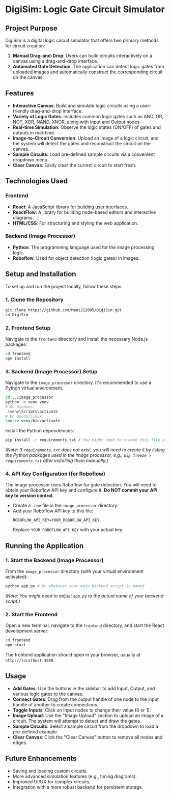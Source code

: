 # DigiSim: Logic Gate Circuit Simulator

## Project Purpose
DigiSim is a digital logic circuit simulator that offers two primary methods for circuit creation:
1.  **Manual Drag-and-Drop**: Users can build circuits interactively on a canvas using a drag-and-drop interface.
2.  **Automated Gate Detection**: The application can detect logic gates from uploaded images and automatically construct the corresponding circuit on the canvas.

## Features
*   **Interactive Canvas**: Build and simulate logic circuits using a user-friendly drag-and-drop interface.
*   **Variety of Logic Gates**: Includes common logic gates such as AND, OR, NOT, XOR, NAND, XNOR, along with Input and Output nodes.
*   **Real-time Simulation**: Observe the logic states (ON/OFF) of gates and outputs in real-time.
*   **Image-to-Circuit Conversion**: Upload an image of a logic circuit, and the system will detect the gates and reconstruct the circuit on the canvas.
*   **Sample Circuits**: Load pre-defined sample circuits via a convenient dropdown menu.
*   **Clear Canvas**: Easily clear the current circuit to start fresh.

## Technologies Used

### Frontend
*   **React**: A JavaScript library for building user interfaces.
*   **ReactFlow**: A library for building node-based editors and interactive diagrams.
*   **HTML/CSS**: For structuring and styling the web application.

### Backend (Image Processor)
*   **Python**: The programming language used for the image processing logic.
*   **Roboflow**: Used for object detection (logic gates) in images.

## Setup and Installation

To set up and run the project locally, follow these steps:

### 1. Clone the Repository

```bash
git clone https://github.com/Mani212005/DigiSim.git
cd DigiSim
```

### 2. Frontend Setup

Navigate to the `frontend` directory and install the necessary Node.js packages:

```bash
cd frontend
npm install
```

### 3. Backend (Image Processor) Setup

Navigate to the `image_processor` directory. It's recommended to use a Python virtual environment.

```bash
cd ../image_processor
python -m venv venv
# On Windows:
.\venv\Scripts\activate
# On macOS/Linux:
source venv/bin/activate
```

Install the Python dependencies:

```bash
pip install -r requirements.txt # You might need to create this file if it doesn't exist
```
*(Note: If `requirements.txt` does not exist, you will need to create it by listing the Python packages used in the image processor, e.g., `pip freeze > requirements.txt` after installing them manually.)*

### 4. API Key Configuration (for Roboflow)

The image processor uses Roboflow for gate detection. You will need to obtain your Roboflow API key and configure it. **Do NOT commit your API key to version control.**

*   Create a `.env` file in the `image_processor` directory.
*   Add your Roboflow API key to this file:
    ```
    ROBOFLOW_API_KEY=YOUR_ROBOFLOW_API_KEY
    ```
    Replace `YOUR_ROBOFLOW_API_KEY` with your actual key.

## Running the Application

### 1. Start the Backend (Image Processor)

From the `image_processor` directory (with your virtual environment activated):

```bash
python app.py # Or whatever your main backend script is named
```
*(Note: You might need to adjust `app.py` to the actual name of your backend script.)*

### 2. Start the Frontend

Open a new terminal, navigate to the `frontend` directory, and start the React development server:

```bash
cd frontend
npm start
```

The frontend application should open in your browser, usually at `http://localhost:3000`.

## Usage
*   **Add Gates**: Use the buttons in the sidebar to add Input, Output, and various logic gates to the canvas.
*   **Connect Gates**: Drag from the output handle of one node to the input handle of another to create connections.
*   **Toggle Inputs**: Click on Input nodes to change their value (0 or 1).
*   **Image Upload**: Use the "Image Upload" section to upload an image of a circuit. The system will attempt to detect and draw the gates.
*   **Sample Circuits**: Select a sample circuit from the dropdown to load a pre-defined example.
*   **Clear Canvas**: Click the "Clear Canvas" button to remove all nodes and edges.

## Future Enhancements
*   Saving and loading custom circuits.
*   More advanced simulation features (e.g., timing diagrams).
*   Improved UI/UX for complex circuits.
*   Integration with a more robust backend for persistent storage.
